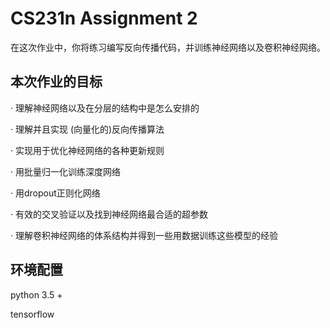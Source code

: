 # CS231n Assignment 2

在这次作业中，你将练习编写反向传播代码，并训练神经网络以及卷积神经网络。

## 本次作业的目标

· 理解神经网络以及在分层的结构中是怎么安排的

· 理解并且实现 (向量化的)反向传播算法

· 实现用于优化神经网络的各种更新规则

· 用批量归一化训练深度网络

· 用dropout正则化网络

· 有效的交叉验证以及找到神经网络最合适的超参数 

· 理解卷积神经网络的体系结构并得到一些用数据训练这些模型的经验

## 环境配置

python 3.5 +

tensorflow
